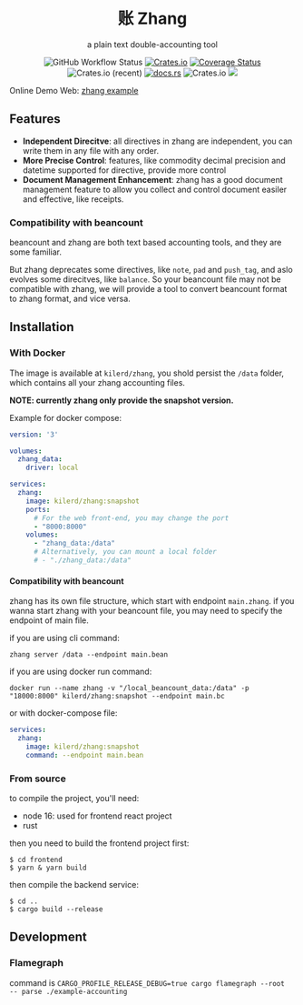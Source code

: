 <div align="center">
    <h1>账 Zhang</h1>
    <p>a plain text double-accounting tool</p>
    <img alt="GitHub Workflow Status" src="https://img.shields.io/github/workflow/status/kilerd/zhang/Develop%20Build">
    <a href="https://crates.io/crates/zhang"><img alt="Crates.io" src="https://img.shields.io/crates/v/zhang"></a>
    <a href='https://coveralls.io/github/Kilerd/zhang?branch=main'><img src='https://coveralls.io/repos/github/Kilerd/zhang/badge.svg?branch=main' alt='Coverage Status' /></a>
    <img alt="Crates.io (recent)" src="https://img.shields.io/crates/dr/zhang">
    <a href="docs.rs/zhang"><img alt="docs.rs" src="https://img.shields.io/docsrs/zhang"></a>
    <img alt="Crates.io" src="https://img.shields.io/crates/l/zhang">
    <img src="https://raw.githubusercontent.com/zhang-accounting/zhang/main/assets/screenshot.png">
</div>

Online Demo Web: [zhang example](https://zhang-example.kilerd.me)

## Features
 - **Independent Direcitve**: all directives in zhang are independent, you can write them in any file with any order.
 - **More Precise Control**: features, like commodity decimal precision and datetime supported for directive, provide more control
 - **Document Management Enhancement**: zhang has a good document management feature to allow you collect and control document easiler and effective, like receipts.

### Compatibility with beancount
beancount and zhang are both text based accounting tools, and they are some familiar.

But zhang deprecates some directives, like `note`, `pad` and `push_tag`, and aslo evolves some direcitves, like `balance`. So your beancount file may not be compatible with zhang, we will provide a tool to convert beancount format to zhang format, and vice versa.


## Installation
### With Docker
The image is available at `kilerd/zhang`, you shold persist the `/data` folder, which contains all your zhang accounting files.

**NOTE: currently zhang only provide the snapshot version.**

Example for docker compose:
```yaml
version: '3'

volumes:
  zhang_data:
    driver: local

services:
  zhang:
    image: kilerd/zhang:snapshot
    ports:
      # For the web front-end, you may change the port
      - "8000:8000"
    volumes:
      - "zhang_data:/data"
      # Alternatively, you can mount a local folder
      # - "./zhang_data:/data"
```
#### Compatibility with beancount
zhang has its own file structure, which start with endpoint `main.zhang`. if you wanna start zhang with your beancount file, you may need to specify the endpoint of main file. 

if you are using cli command:
```shell
zhang server /data --endpoint main.bean
```
if you are using docker run command:
```shell
docker run --name zhang -v "/local_beancount_data:/data" -p "18000:8000" kilerd/zhang:snapshot --endpoint main.bc
```
or with docker-compose file:
```yaml
services:
  zhang:
    image: kilerd/zhang:snapshot
    command: --endpoint main.bean
```

### From source
to compile the project, you'll need:
- node 16: used for frontend react project
- rust

then you need to build the frontend project first:
```shell
$ cd frontend
$ yarn & yarn build
```

then compile the backend service:
```shell
$ cd ..
$ cargo build --release
```

## Development

### Flamegraph
command is `CARGO_PROFILE_RELEASE_DEBUG=true cargo flamegraph --root  -- parse ./example-accounting`